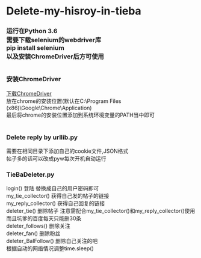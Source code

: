 # Delete-my-hisroy-in-tieba 
<h3>
运行在Python 3.6<br>
需要下载selenium的webdriver库<br>
pip install selenium<br>
以及安装ChromeDriver后方可使用<br><br>

安装ChromeDriver<br>
</h3>
<a href="https://sites.google.com/a/chromium.org/chromedriver/"/>下载ChromeDriver</a><br>
放在chrome的安装位置(默认在C:\Program Files (x86)\Google\Chrome\Application)<br>
最后将chrome的安装位置添加到系统环境变量的PATH当中即可<br><br>

<h3>
Delete reply by urllib.py<br>
</h3>
需要在相同目录下添加自己的cookie文件,JSON格式<br>
帖子多的话可以改成pyw每次开机自动运行<br>
<h3>
TieBaDeleter.py<br>
</h3>
login() 登陆 替换成自己的用户密码即可<br>
my_tie_collector() 获得自己发的帖子的链接<br>
my_reply_collector() 获得自己回复的链接<br>
deleter_tie() 删除帖子 注意需配合my_tie_collector()和my_reply_collector()使用<br>而且坑爹的百度每天只能删30条<br>
deleter_follows() 删除关注<br>
deleter_fan() 删除粉丝<br>
deleter_BaIFollow() 删除自己关注的吧<br>
根据自动的网络情况调整time.sleep()<br>

